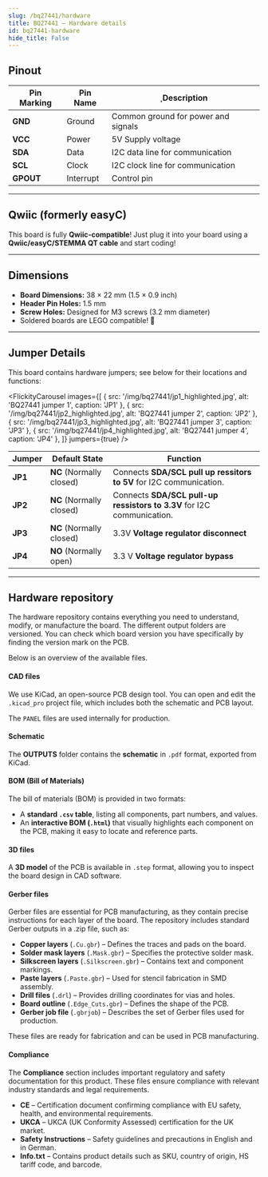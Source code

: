 ```yaml
---
slug: /bq27441/hardware 
title: BQ27441 – Hardware details
id: bq27441-hardware 
hide_title: False
---
```


## Pinout

<CenteredImage src="/img/bq27441/pinout.jpg" alt="BQ27441 Fuel gauge pinout diagram" caption="BQ27441 Fuel gauge pinout diagram"/>

| Pin Marking 	| Pin Name 	| ¸Description 	|
|---	|---	|---	|
| **GND** 	| Ground 	| Common ground for power and signals 	|
| **VCC**  	| Power 	| 5V Supply voltage 	|
| **SDA** 	| Data 	| I2C data line for communication 	|
| **SCL**  	| Clock 	| I2C clock line for communication 	|
| **GPOUT** 	| Interrupt 	| Control pin 	|

---

## Qwiic (formerly easyC)  

<CenteredImage src="/img/easyc_transparent.png" alt="EasyC/qwiic cable" width="550px" />
 
<InfoBox> This board is fully **Qwiic-compatible**! Just plug it into your board using a **Qwiic/easyC/STEMMA QT cable** and start coding! </InfoBox>

<QuickLink 
  title="Qwiic (formerly easyC) details and specifications" 
  description="Learn about hardware specifications, compatibility, and usage of the Qwiic connector." 
  url="/qwiic" 
/>

---

## Dimensions

- **Board Dimensions:** 38 × 22 mm (1.5 × 0.9 inch)  
- **Header Pin Holes:** 1.5 mm  
- **Screw Holes:** Designed for M3 screws (3.2 mm diameter)  
- Soldered boards are LEGO compatible! 🧱 

---

## Jumper Details

This board contains hardware jumpers; see below for their locations and functions:

<FlickityCarousel
  images={[
    { src: '/img/bq27441/jp1_highlighted.jpg', alt: 'BQ27441 jumper 1', caption: 'JP1' },
    { src: '/img/bq27441/jp2_highlighted.jpg', alt: 'BQ27441 jumper 2', caption: 'JP2' },
    { src: '/img/bq27441/jp3_highlighted.jpg', alt: 'BQ27441 jumper 3', caption: 'JP3' },
    { src: '/img/bq27441/jp4_highlighted.jpg', alt: 'BQ27441 jumper 4', caption: 'JP4' },
  ]}
  jumpers={true}
/>

| Jumper 	| Default State 	| Function 	|
|---	|---	|---	|
| **JP1** 	| **NC** (Normally closed) 	| Connects **SDA/SCL pull up ressitors to 5V** for I2C communication. 	|
| **JP2** 	| **NC** (Normally closed) 	| Connects **SDA/SCL pull-up ressistors to 3.3V** for I2C communication. 	|
| **JP3** 	| **NC** (Normally closed) 	| 3.3V **Voltage regulator disconnect** 	|
| **JP4** 	| **NO** (Normally open) 	| 3.3 V **Voltage regulator bypass** 	|

---

## Hardware repository

<QuickLink 
  title="Fuel gauge BQ27441 breakout Hardware Design" 
  description="Hardware design, BOM, gerbers and 3D files for Fuel-gauge-BQ27441-breakout designed by Soldered Electronics."
  url="https://github.com/SolderedElectronics/Fuel-gauge-BQ27441-breakout-hardware-design" 
/> 
The hardware repository contains everything you need to understand, modify, or manufacture the board. The different output folders are versioned. You can check which board version you have specifically by finding the version mark on the PCB.

Below is an overview of the available files.

#### CAD files

We use KiCad, an open-source PCB design tool. You can open and edit the `.kicad_pro` project file, which includes both the schematic and PCB layout.

The `PANEL` files are used internally for production.

#### Schematic

The **OUTPUTS** folder contains the **schematic** in `.pdf` format, exported from KiCad.

#### BOM (Bill of Materials)

The bill of materials (BOM) is provided in two formats:  

- A **standard `.csv` table**, listing all components, part numbers, and values.  
- An **interactive BOM (`.html`)** that visually highlights each component on the PCB, making it easy to locate and reference parts.  

#### 3D files

A **3D model** of the PCB is available in `.step` format, allowing you to inspect the board design in CAD software.

#### Gerber files 

Gerber files are essential for PCB manufacturing, as they contain precise instructions for each layer of the board. The repository includes standard Gerber outputs in a .zip file, such as:  

- **Copper layers** (`.Cu.gbr`) – Defines the traces and pads on the board.  
- **Solder mask layers** (`.Mask.gbr`) – Specifies the protective solder mask.  
- **Silkscreen layers** (`.Silkscreen.gbr`) – Contains text and component markings.  
- **Paste layers** (`.Paste.gbr`) – Used for stencil fabrication in SMD assembly.  
- **Drill files** (`.drl`) – Provides drilling coordinates for vias and holes.  
- **Board outline** (`.Edge_Cuts.gbr`) – Defines the shape of the PCB.  
- **Gerber job file** (`.gbrjob`) – Describes the set of Gerber files used for production.

These files are ready for fabrication and can be used in PCB manufacturing.

#### Compliance

The **Compliance** section includes important regulatory and safety documentation for this product. These files ensure compliance with relevant industry standards and legal requirements.

- **CE** – Certification document confirming compliance with EU safety, health, and environmental requirements.  
- **UKCA** – UKCA (UK Conformity Assessed) certification for the UK market.  
- **Safety Instructions** – Safety guidelines and precautions in English and in German.  
- **Info.txt** – Contains product details such as SKU, country of origin, HS tariff code, and barcode.